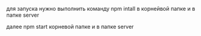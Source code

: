 для запуска нужно выполнить команду npm intall в корнейвой папке и в папке server

далее
npm start корневой папке и в папке server
